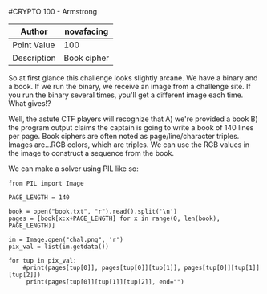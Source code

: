 #CRYPTO 100 - Armstrong

| Author | novafacing |
| --- | --- |
| Point Value | 100 |
| Description | Book cipher |

So at first glance this challenge looks slightly arcane. We have a binary and a book. If we run the binary, we receive an image from a challenge site. If you run the binary several times, you'll get a different image each time. What gives!?

Well, the astute CTF players will recognize that A) we're provided a book B) the program output claims the captain is going to write a book of 140 lines per page. Book ciphers are often noted as page/line/character triples. Images are...RGB colors, which are triples. We can use the RGB values in the image to construct a sequence from the book. 

We can make a solver using PIL like so:

```
from PIL import Image

PAGE_LENGTH = 140

book = open("book.txt", "r").read().split('\n')
pages = [book[x:x+PAGE_LENGTH] for x in range(0, len(book), PAGE_LENGTH)]

im = Image.open("chal.png", 'r')
pix_val = list(im.getdata())

for tup in pix_val:
    #print(pages[tup[0]], pages[tup[0]][tup[1]], pages[tup[0]][tup[1]][tup[2]])
     print(pages[tup[0]][tup[1]][tup[2]], end="")
```
